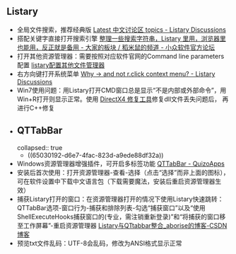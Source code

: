 ## Listary
- 全局文件搜索，推荐经典版 [Latest 中文讨论区 topics - Listary Discussions](https://discussion.listary.com/c/14-category/14)
- 搭配关键字直接打开搜索引擎 [整理一些搜索字符串，Listary 里用，浏览器里也能用，反正就是备用 - 大家的板块 / 稻米鼠的频道 - 小众软件官方论坛](https://meta.appinn.net/t/topic/6730)
- 打开其他资源管理器：需要按照对应软件官网的Command line parameters配置 [listary配置其他文件管理器](https://discussion.listary.com/t/listary-5-6-free-commander/4661/2)
- 右方向键打开系统菜单 [Why -> and not r.click context menu? - Listary Discussions](https://discussion.listary.com/t/why-and-not-r-click-context-menu/214/10)
- Win7使用问题：用Listary打开CMD窗口总是显示“不是内部或外部命令”，用Win+R打开则显示正常。使用 [DirectX4 修复工具](https://blog.csdn.net/vbcom/article/details/6962388)修复dll文件丢失问题后， 再进行C++修复
- ## QTTabBar
  collapsed:: true
	- ((65030192-d6e7-4fac-823d-a9ede88df32a))
- Windows资源管理器增强插件，可开启多标签功能 [QTTabBar - QuizoApps](http://qttabbar.wikidot.com/)
- 安装后首次使用：打开资源管理器-查看-选择（点击“选择”而非上面的图标），可在软件设置中下载中文语言包（下载需要魔法，安装后重启资源管理器生效）
- 捕获Listary打开的窗口：在资源管理器打开的情况下使用Listary快速跳转：QTTabBar选项-窗口行为-捕获和排除列表-勾选“捕获窗口”以及“使用ShellExecuteHooks捕获窗口的(专业，需注销重新登录)”和“将捕获的窗口移至工作屏幕”-重启资源管理器 [Listary与QTtabbar整合_aborise的博客-CSDN博客](https://blog.csdn.net/aborise/article/details/79528812)
- 预览txt文件乱码：UTF-8会乱码，修改为ANSI格式显示正常